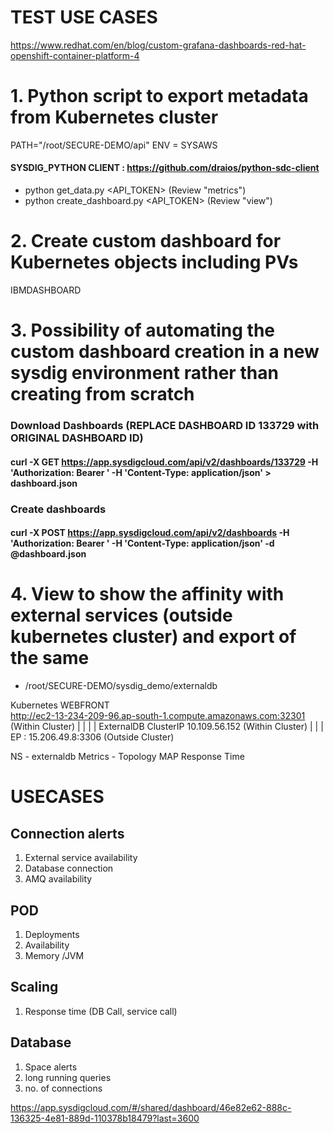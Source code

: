 # TEST USE CASES 
https://www.redhat.com/en/blog/custom-grafana-dashboards-red-hat-openshift-container-platform-4

# 1. Python script to export metadata from Kubernetes cluster
  PATH="/root/SECURE-DEMO/api"
  ENV = SYSAWS
  
#### SYSDIG_PYTHON CLIENT : https://github.com/draios/python-sdc-client

- python get_data.py <API_TOKEN> (Review "metrics") 
- python create_dashboard.py <API_TOKEN> (Review "view") 

# 2. Create custom dashboard for Kubernetes objects including PVs
IBMDASHBOARD
 


# 3. Possibility of automating the custom dashboard creation in a new sysdig environment rather than creating from scratch


### Download Dashboards  (REPLACE DASHBOARD ID 133729 with ORIGINAL DASHBOARD ID)


#### curl -X GET https://app.sysdigcloud.com/api/v2/dashboards/133729 -H 'Authorization: Bearer <TOKEN>' -H 'Content-Type: application/json' > dashboard.json

### Create dashboards 

#### curl -X POST https://app.sysdigcloud.com/api/v2/dashboards -H 'Authorization: Bearer <TOKEN>' -H 'Content-Type: application/json' -d @dashboard.json 
 

# 4. View to show the affinity with external services (outside kubernetes cluster) and export of the same
- /root/SECURE-DEMO/sysdig_demo/externaldb

Kubernetes
WEBFRONT                                               
http://ec2-13-234-209-96.ap-south-1.compute.amazonaws.com:32301 (Within Cluster)
 |
 |
 |
 |
ExternalDB 
ClusterIP   10.109.56.152 (Within Cluster) 
 |
 |
 |
EP : 15.206.49.8:3306 (Outside Cluster) 

NS - externaldb
Metrics - Topology MAP Response Time 




# USECASES
## Connection alerts
1. External service availability
2. Database connection
3. AMQ availability

## POD
1. Deployments
2. Availability
3. Memory /JVM

## Scaling
1. Response time (DB Call, service call)

## Database
1. Space alerts
2. long running queries
3. no. of connections


https://app.sysdigcloud.com/#/shared/dashboard/46e82e62-888c-136325-4e81-889d-110378b18479?last=3600







